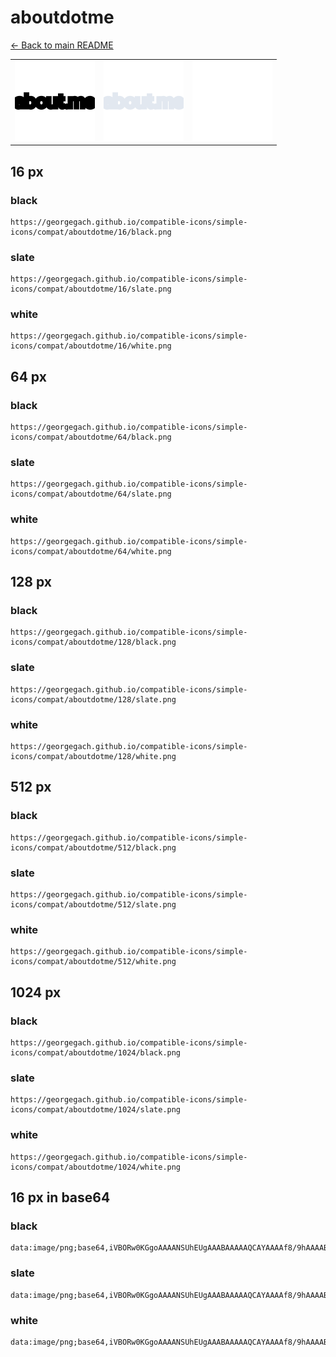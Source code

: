 # aboutdotme

[← Back to main README](../../README.md)

<table><tr>
  <td><img src="./128/black.png" width="128" alt="aboutdotme black icon" /></td>
  <td><img src="./128/slate.png" width="128" alt="aboutdotme slate icon" /></td>
  <td><img src="./128/white.png" width="128" alt="aboutdotme white icon" /></td>
</tr></table>

## 16 px

### black
```
https://georgegach.github.io/compatible-icons/simple-icons/compat/aboutdotme/16/black.png
```

### slate
```
https://georgegach.github.io/compatible-icons/simple-icons/compat/aboutdotme/16/slate.png
```

### white
```
https://georgegach.github.io/compatible-icons/simple-icons/compat/aboutdotme/16/white.png
```

## 64 px

### black
```
https://georgegach.github.io/compatible-icons/simple-icons/compat/aboutdotme/64/black.png
```

### slate
```
https://georgegach.github.io/compatible-icons/simple-icons/compat/aboutdotme/64/slate.png
```

### white
```
https://georgegach.github.io/compatible-icons/simple-icons/compat/aboutdotme/64/white.png
```

## 128 px

### black
```
https://georgegach.github.io/compatible-icons/simple-icons/compat/aboutdotme/128/black.png
```

### slate
```
https://georgegach.github.io/compatible-icons/simple-icons/compat/aboutdotme/128/slate.png
```

### white
```
https://georgegach.github.io/compatible-icons/simple-icons/compat/aboutdotme/128/white.png
```

## 512 px

### black
```
https://georgegach.github.io/compatible-icons/simple-icons/compat/aboutdotme/512/black.png
```

### slate
```
https://georgegach.github.io/compatible-icons/simple-icons/compat/aboutdotme/512/slate.png
```

### white
```
https://georgegach.github.io/compatible-icons/simple-icons/compat/aboutdotme/512/white.png
```

## 1024 px

### black
```
https://georgegach.github.io/compatible-icons/simple-icons/compat/aboutdotme/1024/black.png
```

### slate
```
https://georgegach.github.io/compatible-icons/simple-icons/compat/aboutdotme/1024/slate.png
```

### white
```
https://georgegach.github.io/compatible-icons/simple-icons/compat/aboutdotme/1024/white.png
```

## 16 px in base64

### black
```
data:image/png;base64,iVBORw0KGgoAAAANSUhEUgAAABAAAAAQCAYAAAAf8/9hAAAABmJLR0QA/wD/AP+gvaeTAAAAg0lEQVQ4je3QrQoCYRCF4ccfsNu8BbN3IF6PN7R3sW2DIAajwSbYLP7BCmrY4GeZYNFtsmFfGM5wZs6EoaU5jJF/mU0w/xUucUPCHRtUeGAVfkKGV+ycccRJmAlPXKLfhu5DSywjeP04mjoo0IuqsMYMC0yxwwhdHNDHMHYHtc9p+QNv6lUl6kW7128AAAAASUVORK5CYII=
```

### slate
```
data:image/png;base64,iVBORw0KGgoAAAANSUhEUgAAABAAAAAQCAYAAAAf8/9hAAAABmJLR0QA/wD/AP+gvaeTAAAAtUlEQVQ4je3QsS6DcRiF8ed528TWQSzsFgwGo03ciBtwRa7CZrDaTCamlui3SL9GqFT8j8HKIgZDf+vJyUkOrPwT4+nzzng6O/8umzz2B/fd/PSnrpNu1gcVRpCX6J24S2vvqbo2OQSwOEvjBHgFFkIDHYIjQWRB803Yh3aD7km2vmaYk2wHnworZCMABCddf6EMEgbgUtsV1PFHcll4lLRbrU1NhTwkDMtab2FpsvbXd678xifYukzlwOwydQAAAABJRU5ErkJggg==
```

### white
```
data:image/png;base64,iVBORw0KGgoAAAANSUhEUgAAABAAAAAQCAYAAAAf8/9hAAAABmJLR0QA/wD/AP+gvaeTAAAAjElEQVQ4je2QLQoCARBGn65gt3mFzd5API8X2lvYNghiMG6wCTaLf7DCatjgMzigRcNiMOyD4Rtmvm/CQMufoKbq7MNupE6/hUv14pNKLdRavapLX2TqPTxHda8eiKHqTT1Fvw7dhpbqIoLnt6N21BxIompgBUyAOTAGNsAQ6AI7oAcMwtv/3SNbmvMAAOCUe4Zx7HsAAAAASUVORK5CYII=
```

